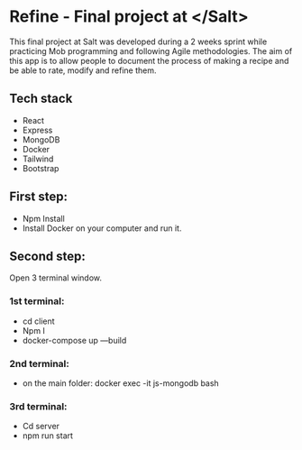 # Refine - Final project at </**Salt**>

This final project at Salt was developed during a 2 weeks sprint while practicing Mob programming and following Agile methodologies. 
The aim of this app is to allow people to document the process of making a recipe and be able to rate, modify and refine them. 

## Tech stack
- React
- Express
- MongoDB
- Docker
- Tailwind
- Bootstrap

## First step: 
- Npm Install
- Install Docker  on your computer and run it.

## Second step: 
Open 3 terminal window.

### 1st terminal: 
- cd client
- Npm I
- docker-compose up —build

### 2nd terminal:
- on the main folder: docker exec -it js-mongodb bash

### 3rd terminal:
- Cd server
- npm run start

